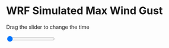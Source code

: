 <h1>WRF Simulated Max Wind Gust</h1>
<p>Drag the slider to change the time</p>

<div class="slidecontainer">
<input oninput='setImage(this)' class="slider" type="range" min="0" max="11" value="0" step="1" />
<img id='img'/>
</div>

<script>
var img = document.getElementById('img');
var img_array = ['/assets/images/wrf/w_wrfout_d01_2020-05-09_12:00:00.png',
'/assets/images/wrf/w_wrfout_d01_2020-05-09_13:00:00.png',
'/assets/images/wrf/w_wrfout_d01_2020-05-09_14:00:00.png',
'/assets/images/wrf/w_wrfout_d01_2020-05-09_15:00:00.png',
'/assets/images/wrf/w_wrfout_d01_2020-05-09_16:00:00.png',
'/assets/images/wrf/w_wrfout_d01_2020-05-09_17:00:00.png',
'/assets/images/wrf/w_wrfout_d01_2020-05-09_18:00:00.png',
'/assets/images/wrf/w_wrfout_d01_2020-05-09_19:00:00.png',
'/assets/images/wrf/w_wrfout_d01_2020-05-09_20:00:00.png',
'/assets/images/wrf/w_wrfout_d01_2020-05-09_21:00:00.png',
'/assets/images/wrf/w_wrfout_d01_2020-05-09_22:00:00.png',];
function setImage(obj)
{
        var value = obj.value;
        img.src = img_array[value];

}
</script>
